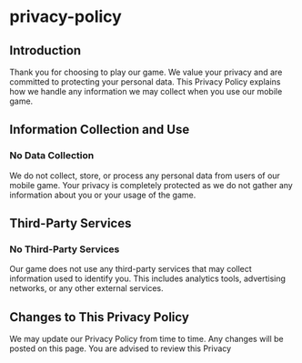 # privacy-policy

## Introduction
Thank you for choosing to play our game. We value your privacy and are committed to protecting your personal data. This Privacy Policy explains how we handle any information we may collect when you use our mobile game.

## Information Collection and Use
### No Data Collection
We do not collect, store, or process any personal data from users of our mobile game. Your privacy is completely protected as we do not gather any information about you or your usage of the game.

## Third-Party Services
### No Third-Party Services
Our game does not use any third-party services that may collect information used to identify you. This includes analytics tools, advertising networks, or any other external services.

## Changes to This Privacy Policy
We may update our Privacy Policy from time to time. Any changes will be posted on this page. You are advised to review this Privacy
